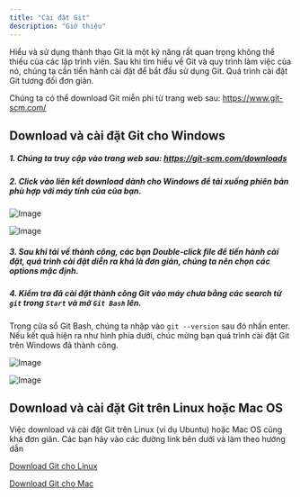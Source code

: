 ```yaml
---
title: "Cài đặt Git"
description: "Giớ thiệu"
---
```


Hiểu và sử dụng thành thạo Git là một kỹ năng rất quan trọng không thể thiếu của các lập trình viên. Sau khi tìm hiểu về Git và quy trình làm việc của nó, chúng ta cần tiến hành cài đặt để bắt đầu sử dụng Git. Quá trình cài đặt Git tương đối đơn giản.

Chúng ta có thể download Git miễn phí từ trang web sau: https://www.git-scm.com/

## Download và cài đặt Git cho Windows

##### 1. Chúng ta truy cập vào trang web sau: https://git-scm.com/downloads
##### 2. Click vào liên kết download dành cho Windows để tải xuống phiên bản phù hợp với máy tính của của bạn.

![Image](/static/images/lessons/learn-git/02-starting-to-use-git/install-git-step-1.png)

![Image](/static/images/lessons/learn-git/02-starting-to-use-git/install-git-step-2.png)

##### 3. Sau khi tải về thành công, các bạn Double-click file để tiến hành cài đặt, quá trình cài đặt diễn ra khá là đơn giản, chúng ta nên chọn các options mặc định.

##### 4. Kiểm tra đã cài đặt thành công Git vào máy chưa bằng các search từ `git` trong `Start` và mở `Git Bash` lên.
Trong cửa sổ Git Bash, chúng ta nhập vào `git --version` sau đó nhấn enter. Nếu kết quả hiện ra như hình phía dưới, chúc mừng bạn quá trình cài đặt Git trên Windows đã thành công.

![Image](/static/images/lessons/learn-git/02-starting-to-use-git/install-git-step-4.png)

![Image](/static/images/lessons/learn-git/02-starting-to-use-git/install-git-step-5.png)

## Download và cài đặt Git trên Linux hoặc Mac OS
Việc download và cài đặt Git trên Linux (ví dụ Ubuntu) hoặc Mac OS cũng khá đơn giản. Các bạn hãy vào các đường link bên dưới và làm theo hướng dẫn

[Download Git cho Linux](https://www.git-scm.com/download/linux)

[Download Git cho Mac](https://www.git-scm.com/download/mac)
